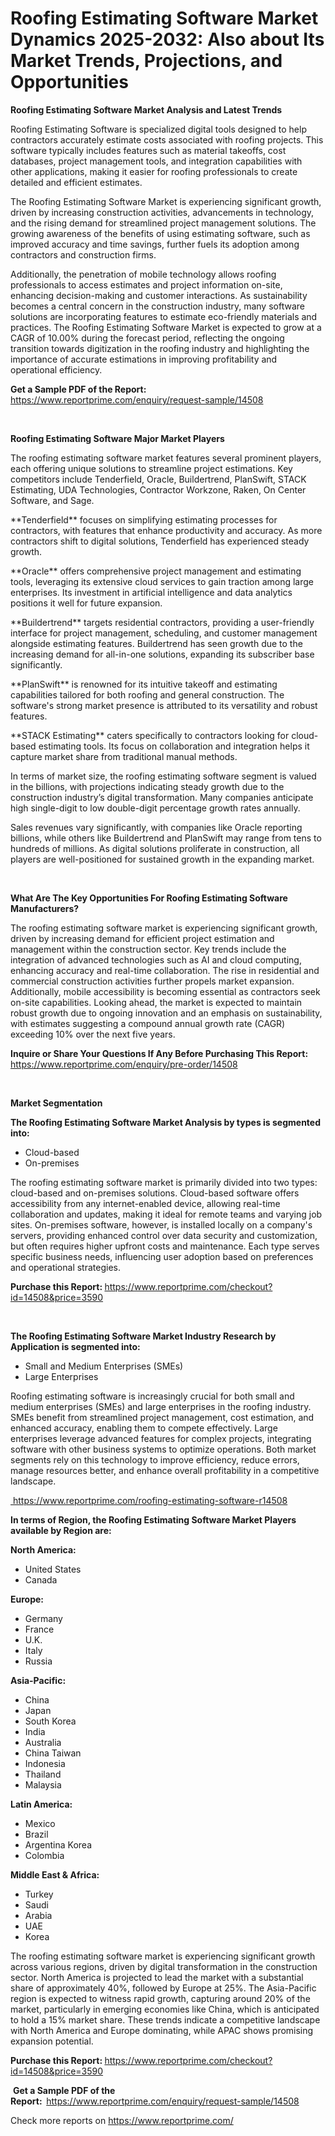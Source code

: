 <p><h1>Roofing Estimating Software Market Dynamics 2025-2032: Also about Its Market Trends, Projections, and Opportunities</h1></p><p><strong>Roofing Estimating Software Market Analysis and Latest Trends</strong></p>
<p><p>Roofing Estimating Software is specialized digital tools designed to help contractors accurately estimate costs associated with roofing projects. This software typically includes features such as material takeoffs, cost databases, project management tools, and integration capabilities with other applications, making it easier for roofing professionals to create detailed and efficient estimates.</p><p>The Roofing Estimating Software Market is experiencing significant growth, driven by increasing construction activities, advancements in technology, and the rising demand for streamlined project management solutions. The growing awareness of the benefits of using estimating software, such as improved accuracy and time savings, further fuels its adoption among contractors and construction firms. </p><p>Additionally, the penetration of mobile technology allows roofing professionals to access estimates and project information on-site, enhancing decision-making and customer interactions. As sustainability becomes a central concern in the construction industry, many software solutions are incorporating features to estimate eco-friendly materials and practices. The Roofing Estimating Software Market is expected to grow at a CAGR of 10.00% during the forecast period, reflecting the ongoing transition towards digitization in the roofing industry and highlighting the importance of accurate estimations in improving profitability and operational efficiency.</p></p>
<p><strong>Get a Sample PDF of the Report:&nbsp;</strong> <a href="https://www.reportprime.com/enquiry/request-sample/14508?utm_campaign=2289&utm_medium=2&utm_source=Github&utm_content=ia&utm_term=20032025&utm_id=roofing-estimating-software">https://www.reportprime.com/enquiry/request-sample/14508</a></p>
<p>&nbsp;</p>
<p><strong>Roofing Estimating Software Major Market Players</strong></p>
<p><p>The roofing estimating software market features several prominent players, each offering unique solutions to streamline project estimations. Key competitors include Tenderfield, Oracle, Buildertrend, PlanSwift, STACK Estimating, UDA Technologies, Contractor Workzone, Raken, On Center Software, and Sage.</p><p>**Tenderfield** focuses on simplifying estimating processes for contractors, with features that enhance productivity and accuracy. As more contractors shift to digital solutions, Tenderfield has experienced steady growth. </p><p>**Oracle** offers comprehensive project management and estimating tools, leveraging its extensive cloud services to gain traction among large enterprises. Its investment in artificial intelligence and data analytics positions it well for future expansion.</p><p>**Buildertrend** targets residential contractors, providing a user-friendly interface for project management, scheduling, and customer management alongside estimating features. Buildertrend has seen growth due to the increasing demand for all-in-one solutions, expanding its subscriber base significantly.</p><p>**PlanSwift** is renowned for its intuitive takeoff and estimating capabilities tailored for both roofing and general construction. The software's strong market presence is attributed to its versatility and robust features. </p><p>**STACK Estimating** caters specifically to contractors looking for cloud-based estimating tools. Its focus on collaboration and integration helps it capture market share from traditional manual methods.</p><p>In terms of market size, the roofing estimating software segment is valued in the billions, with projections indicating steady growth due to the construction industry’s digital transformation. Many companies anticipate high single-digit to low double-digit percentage growth rates annually.</p><p>Sales revenues vary significantly, with companies like Oracle reporting billions, while others like Buildertrend and PlanSwift may range from tens to hundreds of millions. As digital solutions proliferate in construction, all players are well-positioned for sustained growth in the expanding market.</p></p>
<p>&nbsp;</p>
<p><strong>What Are The Key Opportunities For Roofing Estimating Software Manufacturers?</strong></p>
<p><p>The roofing estimating software market is experiencing significant growth, driven by increasing demand for efficient project estimation and management within the construction sector. Key trends include the integration of advanced technologies such as AI and cloud computing, enhancing accuracy and real-time collaboration. The rise in residential and commercial construction activities further propels market expansion. Additionally, mobile accessibility is becoming essential as contractors seek on-site capabilities. Looking ahead, the market is expected to maintain robust growth due to ongoing innovation and an emphasis on sustainability, with estimates suggesting a compound annual growth rate (CAGR) exceeding 10% over the next five years.</p></p>
<p><strong>Inquire or Share Your Questions If Any Before Purchasing This Report:</strong> <a href="https://www.reportprime.com/enquiry/pre-order/14508?utm_campaign=2289&utm_medium=2&utm_source=Github&utm_content=ia&utm_term=20032025&utm_id=roofing-estimating-software">https://www.reportprime.com/enquiry/pre-order/14508</a></p>
<p>&nbsp;</p>
<p><strong>Market Segmentation</strong></p>
<p><strong>The Roofing Estimating Software Market Analysis by types is segmented into:</strong></p>
<p><ul><li>Cloud-based</li><li>On-premises</li></ul></p>
<p><p>The roofing estimating software market is primarily divided into two types: cloud-based and on-premises solutions. Cloud-based software offers accessibility from any internet-enabled device, allowing real-time collaboration and updates, making it ideal for remote teams and varying job sites. On-premises software, however, is installed locally on a company's servers, providing enhanced control over data security and customization, but often requires higher upfront costs and maintenance. Each type serves specific business needs, influencing user adoption based on preferences and operational strategies.</p></p>
<p><strong>Purchase this Report:&nbsp;</strong><a href="https://www.reportprime.com/checkout?id=14508&price=3590&utm_campaign=2289&utm_medium=2&utm_source=Github&utm_content=ia&utm_term=20032025&utm_id=roofing-estimating-software">https://www.reportprime.com/checkout?id=14508&price=3590</a></p>
<p>&nbsp;</p>
<p><strong>The Roofing Estimating Software Market Industry Research by Application is segmented into:</strong></p>
<p><ul><li>Small and Medium Enterprises (SMEs)</li><li>Large Enterprises</li></ul></p>
<p><p>Roofing estimating software is increasingly crucial for both small and medium enterprises (SMEs) and large enterprises in the roofing industry. SMEs benefit from streamlined project management, cost estimation, and enhanced accuracy, enabling them to compete effectively. Large enterprises leverage advanced features for complex projects, integrating software with other business systems to optimize operations. Both market segments rely on this technology to improve efficiency, reduce errors, manage resources better, and enhance overall profitability in a competitive landscape.</p></p>
<p><a href="https://www.reportprime.com/roofing-estimating-software-r14508?utm_campaign=2289&utm_medium=2&utm_source=Github&utm_content=ia&utm_term=20032025&utm_id=roofing-estimating-software">&nbsp;https://www.reportprime.com/roofing-estimating-software-r14508</a></p>
<p><strong>In terms of Region, the Roofing Estimating Software Market Players available by Region are:</strong></p>
<p>
    <p> <strong> North America: </strong>
        <ul>
            <li>United States</li>
            <li>Canada</li>
        </ul>
        </p> 
    <p> <strong> Europe: </strong>
        <ul>
            <li>Germany</li>
            <li>France</li>
            <li>U.K.</li>
            <li>Italy</li>
            <li>Russia</li>
        </ul>
        </p> 
    <p> <strong> Asia-Pacific: </strong>
        <ul>
            <li>China</li>
            <li>Japan</li>
            <li>South Korea</li>
            <li>India</li>
            <li>Australia</li>
            <li>China Taiwan</li>
            <li>Indonesia</li>
            <li>Thailand</li>
            <li>Malaysia</li>
        </ul>
        </p> 
    <p> <strong> Latin America: </strong>
        <ul>
            <li>Mexico</li>
            <li>Brazil</li>
            <li>Argentina Korea</li>
            <li>Colombia</li>
        </ul>
        </p> 
    <p> <strong> Middle East & Africa: </strong>
        <ul>
            <li>Turkey</li>
            <li>Saudi</li>
            <li>Arabia</li>
            <li>UAE</li>
            <li>Korea</li>
        </ul>
    </p>
    </p>
<p><p>The roofing estimating software market is experiencing significant growth across various regions, driven by digital transformation in the construction sector. North America is projected to lead the market with a substantial share of approximately 40%, followed by Europe at 25%. The Asia-Pacific region is expected to witness rapid growth, capturing around 20% of the market, particularly in emerging economies like China, which is anticipated to hold a 15% market share. These trends indicate a competitive landscape with North America and Europe dominating, while APAC shows promising expansion potential.</p></p>
<p><strong>Purchase this Report: </strong><a href="https://www.reportprime.com/checkout?id=14508&price=3590&utm_campaign=2289&utm_medium=2&utm_source=Github&utm_content=ia&utm_term=20032025&utm_id=roofing-estimating-software">https://www.reportprime.com/checkout?id=14508&price=3590</a></p>
<p>&nbsp;<strong>Get a Sample PDF of the Report:&nbsp;&nbsp;</strong><a href="https://www.reportprime.com/enquiry/request-sample/14508?utm_campaign=2289&utm_medium=2&utm_source=Github&utm_content=ia&utm_term=20032025&utm_id=roofing-estimating-software">https://www.reportprime.com/enquiry/request-sample/14508</a></p>
<p><strong></strong></p>
<p>Check more reports on <a href="https://www.reportprime.com/?utm_campaign=2289&utm_medium=2&utm_source=Github&utm_content=ia&utm_term=20032025&utm_id=roofing-estimating-software">https://www.reportprime.com/</a></p>